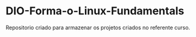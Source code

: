 # DIO-Forma-o-Linux-Fundamentals
Repositorio criado para armazenar os projetos criados no referente curso.
